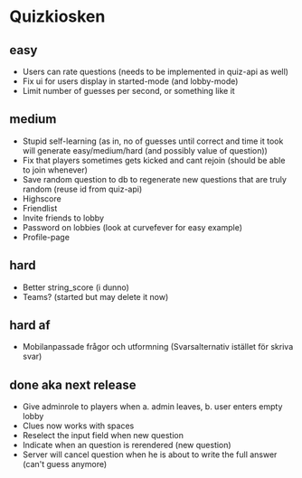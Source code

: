 # Quizkiosken
## easy
* Users can rate questions (needs to be implemented in quiz-api as well)
* Fix ui for users display in started-mode (and lobby-mode)
* Limit number of guesses per second, or something like it
## medium
* Stupid self-learning (as in, no of guesses until correct and time it took will generate easy/medium/hard (and possibly value of question))
* Fix that players sometimes gets kicked and cant rejoin (should be able to join whenever)
* Save random question to db to regenerate new questions that are truly random (reuse id from quiz-api)
* Highscore
* Friendlist
* Invite friends to lobby
* Password on lobbies (look at curvefever for easy example)
* Profile-page
## hard
* Better string_score (i dunno)
* Teams? (started but may delete it now)
## hard af
* Mobilanpassade frågor och utformning (Svarsalternativ istället för skriva svar)

## done aka next release
* Give adminrole to players when a. admin leaves, b. user enters empty lobby
* Clues now works with spaces
* Reselect the input field when new question
* Indicate when an question is rerendered (new question)
* Server will cancel question when he is about to write the full answer (can't guess anymore)
